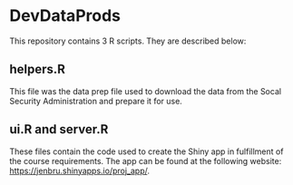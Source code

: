# DevDataProds

This repository contains 3 R scripts.  They are described below:

## helpers.R
This file was the data prep file used to download the data from the Socal Security Administration and prepare it for use.

## ui.R and server.R
These files contain the code used to create the Shiny app in fulfillment of the course requirements.  The app can be found at the following website:
https://jenbru.shinyapps.io/proj_app/.
